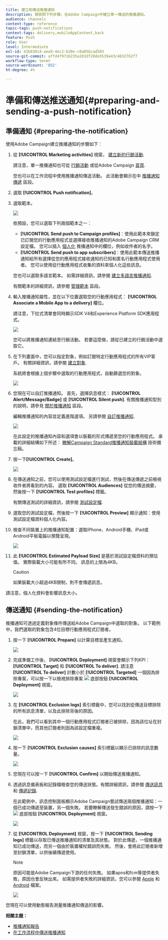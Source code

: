 ```yaml
---
title: 建立和傳送推播通知
description: 請依照下列步驟，在Adobe Campaign中建立單一傳送的推播通知。
audience: channels
content-type: reference
topic-tags: push-notifications
context-tags: delivery,mobileAppContent,back
feature: Push
role: User
level: Intermediate
exl-id: 41b83014-aea9-4ec2-b20e-c0a05bcad503
source-git-commit: affd4f9716235a283df20de5539e43c4832762f7
workflow-type: tm+mt
source-wordcount: '852'
ht-degree: 4%

---
```


# 準備和傳送推送通知{#preparing-and-sending-a-push-notification}

## 準備通知 {#preparing-the-notification}

使用Adobe Campaign建立推播通知的步驟如下：

1. 從 **[!UICONTROL Marketing activities]** 視窗， [建立新的行銷活動](../../start/using/marketing-activities.md#creating-a-marketing-activity).

   請注意，單一推播通知也可從 [行銷活動](../../start/using/marketing-activities.md#creating-a-marketing-activity) 或從Adobe Campaign [首頁](../../start/using/interface-description.md#home-page).

   您也可以在工作流程中使用推播通知傳送活動。 此活動會顯示在中 [推播通知傳遞](../../automating/using/push-notification-delivery.md) 區段。

1. 選取 **[!UICONTROL Push notification]**。
1. 選取範本。

   ![](assets/push_notif_type.png)

   依預設，您可以選取下列兩個範本之一：

   * **[!UICONTROL Send push to Campaign profiles]**：使用此範本來鎖定已訂閱您的行動應用程式並選擇接收推播通知的Adobe Campaign CRM設定檔。 您可以插入 [個人化](../../designing/using/personalization.md#inserting-a-personalization-field) 推播通知中的欄位，例如收件者的名字。
   * **[!UICONTROL Send push to app subscribers]**：使用此範本傳送推播通知給所有選擇從您的應用程式接收通知的已知和匿名行動應用程式使用者。 您可以使用從行動應用程式收集的資料來個人化這些訊息。

   您也可以選取多語言範本。 如需詳細資訊，請參閱 [建立多語言推播通知](../../channels/using/creating-a-multilingual-push-notification.md).

   有關範本的詳細資訊，請參閱 [管理範本](../../start/using/marketing-activity-templates.md) 區段。

1. 輸入推播通知屬性，並在以下位置選取您的行動應用程式： **[!UICONTROL Associate a Mobile App to a delivery]** 欄位。

   請注意，下拉式清單會同時顯示SDK V4和Experience Platform SDK應用程式。

   ![](assets/push_notif_properties.png)

   您可以將推播通知連結至行銷活動。 若要這麼做，請從已建立的行銷活動中選取它。

1. 在下列畫面中，您可以指定對象，例如訂閱特定行動應用程式的所有VIP客戶。 有關詳細資訊，請參閱 [建立對象](../../audiences/using/creating-audiences.md).

   系統將會根據上個步驟中選取的行動應用程式，自動篩選您的對象。

   ![](assets/push_notif_audience.png)

1. 您現在可以自訂推播通知。 首先，選擇訊息樣式： **[!UICONTROL Alert/Message/Badge]** 或 **[!UICONTROL Silent push]**. 有關推播通知型別的說明，請參見 [關於推播通知](../../channels/using/about-push-notifications.md) 區段。

   編輯推播通知的內容並定義進階選項。 另請參閱 [自訂推播通知](../../channels/using/customizing-a-push-notification.md).

   ![](assets/push_notif_content.png)

   在此設定的推播通知內容和選項會以裝載的形式傳遞至您的行動應用程式。 承載的詳細結構如下所述： [瞭解Campaign Standard推播通知裝載結構](../../administration/using/push-payload.md) 技術備忘稿。

1. 按一下&#x200B;**[!UICONTROL Create]**。

   ![](assets/push_notif_content_2.png)

1. 在傳送通知之前，您可以使用測試設定檔進行測試，然後在傳送傳遞之前檢視收件者將看到的內容。 選取 **[!UICONTROL Audiences]** 從您的傳送摘要，然後按一下 **[!UICONTROL Test profiles]** 標籤。

   有關傳送測試的詳細資訊，請參閱 [測試設定檔](../../sending/using/sending-proofs.md).

1. 選取您的測試設定檔，然後按一下 **[!UICONTROL Preview]** 顯示通知：使用測試設定檔資料個人化內容。
1. 檢查不同裝置上的推播通知配置：選取iPhone、Android手機、iPad或Android平板電腦以預覽呈現。

   ![](assets/push_notif_preview.png)

1. 此 **[!UICONTROL Estimated Payload Size]** 是基於測試設定檔資料的預估值。 實際裝載大小可能有所不同。 訊息的上限為4KB。

   >[!CAUTION]
   >
   >如果裝載大小超過4KB限制，則不會傳遞訊息。

請注意，個人化資料會影響訊息大小。

## 傳送通知 {#sending-the-notification}

推播通知可透過定義對象條件傳送給Adobe Campaign中選取的對象。 以下範例中，我們選取的對象包含4位目標行動應用程式訂閱者。

1. 按一下 **[!UICONTROL Prepare]** 以計算目標並產生通知。

   ![](assets/push_send_1.png)

1. 完成準備工作後， **[!UICONTROL Deployment]** 視窗會顯示下列KPI： **[!UICONTROL Target]** 和 **[!UICONTROL To deliver]**. 請注意 **[!UICONTROL To deliver]** 計數小於 **[!UICONTROL Targeted]** 一個因為排除專案，可以按一下以檢視排除專案 ![](assets/lp_link_properties.png) 底部按鈕 **[!UICONTROL Deployment]** 視窗。

   ![](assets/push_send_2.png)

1. 在 **[!UICONTROL Exclusion logs]** 索引標籤中，您可以找到從傳送目標排除的所有訊息清單，以及此排除背後的原因。

   在此，我們可以看到其中一個行動應用程式訂閱者已被排除，因為該位址在封鎖清單中，而其他訂閱者則因為該設定檔重複。

   ![](assets/push_send_5.png)

1. 按一下 **[!UICONTROL Exclusion causes]** 索引標籤以顯示已排除的訊息數量。

   ![](assets/push_send_7.png)

1. 您現在可以按一下 **[!UICONTROL Confirm]** 以開始傳送推播通知。
1. 透過訊息儀表板和記錄檔檢查您的傳送狀態。有關詳細資訊，請參閱 [傳送訊息](../../sending/using/confirming-the-send.md) 和 [傳遞記錄](../../sending/using/monitoring-a-delivery.md#delivery-logs).

   在此範例中，訊息控制面板顯示Adobe Campaign嘗試傳送兩個推播通知：一個已成功傳遞至裝置，另一個失敗。 若要瞭解傳送發生錯誤的原因，請按一下 ![](assets/lp_link_properties.png) 底部按鈕 **[!UICONTROL Deployment]** 視窗。

   ![](assets/push_send_4.png)

1. 從 **[!UICONTROL Deployment]** 視窗，按一下 **[!UICONTROL Sending logs]** 標籤以存取已傳送推播通知的清單及其狀態。 對於此傳遞，一個推播通知已成功傳送，而另一個由於裝置權杖錯誤而失敗。 然後，會將此訂閱者新增至封鎖清單，以供後續傳遞使用。

   >[!NOTE]
   >
   >原因可能是Adobe Campaign下游的任何失敗。 如果apns和fcm等提供者失敗，原因也會反映出來。 如需提供者失敗的詳細資訊，您可以參閱 [Apple](https://developer.apple.com/library/content/documentation/NetworkingInternet/Conceptual/RemoteNotificationsPG/CommunicatingwithAPNs.html) 和 [Android](https://firebase.google.com/docs/cloud-messaging/http-server-ref) 檔案。

   ![](assets/push_send_6.png)

您現在可以使用動態報告測量推播通知傳送的影響。

**相關主題：**

* [推播通知報告](../../reporting/using/push-notification-report.md)
* [在工作流程中傳送推播通知](../../automating/using/push-notification-delivery.md)
